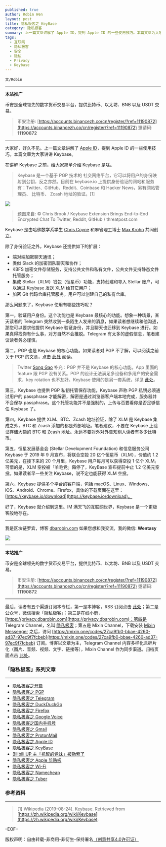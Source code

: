 ```yaml
---
published: true
author: Robin Wen
layout: post
title: 隐私极客之 KeyBase
category: 隐私极客
summary: 上一篇文章讲解了 Apple ID，提到 Apple ID 的一些使用技巧。本篇文章为大家讲讲 Keybase。Keybase 是一个基于 PGP 技术的 社交网络平台，它可以将用户的身份映射到公钥，反之亦然。目前在 keybase.io 上提供身份验证的网站和服务有：Twitter、GitHub、Reddit、Coinbase 和 Hacker News，另有网站管理员、 比特币、 Zcash 地址的验证。好了，Keybase 就介绍到这里。IM 满天飞的互联网世界，Keybase 是一个更极客般地存在。
tags:
  - 互联网
  - 隐私极客
  - 安全
  - 隐私
  - Privacy
  - Keybase
---
```


`文/Robin`

***

**本站推广**

币安是全球领先的数字货币交易平台，提供比特币、以太坊、BNB 以及 USDT 交易。

> 币安注册: [https://accounts.binancezh.co/cn/register/?ref=11190872](https://accounts.binancezh.co/cn/register/?ref=11190872)
> 邀请码: **11190872**

***

大家好，好久不见。上一篇文章讲解了 [Apple ID](https://dbarobin.com/2019/10/20/privacy-geek-appleid/)，提到 Apple ID 的一些使用技巧。本篇文章为大家讲讲 Keybase。

在讲解 Keybase 之前，给大家简单介绍 Keybase 是啥。

> Keybase 是一个基于 PGP 技术的 社交网络平台，它可以将用户的身份映射到公钥，反之亦然。目前在 keybase.io 上提供身份验证的网站和服务有：Twitter、GitHub、Reddit、Coinbase 和 Hacker News，另有网站管理员、 比特币、 Zcash 地址的验证。[1]

![](https://cdn.dbarobin.com/fheznwg.png)

> 题图来自: © Chris Brook / Keybase Extension Brings End-to-End Encrypted Chat To Twitter, Reddit, GitHub / threatpost.com

Keybase 是由哈佛数学系学生 [Chris Coyne](https://chriscoyne.com/) 和麻省理工博士 [Max Krohn](https://keybase.io/max) 共同创立。

除了身份验证之外，Keybase 还提供如下的扩展：

* 端对端加密聊天通讯；
* 类似 Slack 的加密团队聊天和协作；
* KBFS 加密文件存储服务，支持公共文件和私有文件，公共文件支持静态文件托管服务；
* 集成 Stellar（XLM）钱包（恒星币）功能，支持创建和导入 Stellar 账户，可以通过 Keybase 发送 XLM 给其它用户；
* 加密 Git 代码仓库托管服务，用户可以创建自己的私有仓库。

那么问题来了，Keybase 使用有哪些技巧呢？

第一，验证用户身份。这个功能也是 Keybase 最核心的功能。想象一种场景，某天读者的 Telegram 突然收到一条陌生人发来的消息，如果读者想继续和他沟通，那您可以要求他提供 Keybase 验证身份，并且聊天也迁移到 Keybase 进行。如果真得找你有什么事，对方自然不会推脱。Telegram 有太多的虚假信息，笔者建议读者务必谨慎。

第二，PGP 也是 Keybase 的核心功能。如果读者对 PGP 不了解，可以阅读之前关于 PGP 的文章，点击 [此处](https://dbarobin.com/2019/05/02/privacy-geek-pgp/) 阅读。

> Twitter [Song Gao](https://twitter.com/__songgao__) 补充：PGP 并不是 Keybase 的核心功能。App 里面的 feature 跟 PGP 没有关系。PGP 的设计无法满足多设备和多用户的安全需求，key rotation 也不友好。Keybase 使用的是另一套系统，详见 [此处](https://book.keybase.io/account)。

第三，Keybase 也提供 PGP 私钥托管保存功能，Keybase 声称 PGP 私钥必须通过用户的 passphrase 才能解密，解密是通过浏览器客户端本地完成，服务器并不会保存 passphrase。这个托管功能并不是强制的，上传与否要看你是否足够信任 Keybase 了。

第四，Keybase 提供 XLM、BTC、Zcash 地址验证，除了 XLM 是 Keybase 集成之外，BTC 和 Zcash 添加的都是外部地址。笔者建议，不要在 Keybase 上验证存储大额的 BTC 和 Zcash 地址。永远不要对外对外告知别人读者有多少比特币。

第五，恒星发展基金会 (Stellar Development Foundation) 和信息服务公司 Keybase 于 2019 年 9 月宣布，将联合空投 20 亿个恒星币（XLM），价值约 1.2 亿美元，在接下来的 20 个月里，Keybase 用户每月可以获得空投 1 亿个 XLM。可惜的是，XLM 空投被「羊毛党」薅停了，KeyBase 宣布提前中止 1.2 亿美元空投。如果读者早一些关注 Keybase，说不定也能获得 XLM 空投。

第六，Keybase 提供多个平台的客户端，包括 macOS、Linux、Windows、iOS、Android、Chrome、Firefox，具体的下载页面在这里：[https://keybase.io/download](https://keybase.io/download)。

好了，Keybase 就介绍到这里。IM 满天飞的互联网世界，Keybase 是一个更极客般地存在。

***

我是区块链罗宾，博客 [dbarobin.com](https://dbarobin.com/)
如果您想和我交流，我的微信: **Wentasy**

![](https://cdn.dbarobin.com/u4oonoo.png)

***

**本站推广**

币安是全球领先的数字货币交易平台，提供比特币、以太坊、BNB 以及 USDT 交易。

> 币安注册: [https://accounts.binancezh.co/cn/register/?ref=11190872](https://accounts.binancezh.co/cn/register/?ref=11190872)
> 邀请码: **11190872**

***

最后，读者有五个渠道订阅本专栏，第一是本博客，RSS 订阅点击 [此处](https://dbarobin.com/feed.xml)；第二是公众号，微信搜索「隐私极客」；第三是在线小册，[https://privacy.dbarobin.com](https://privacy.dbarobin.com)；第四是 Telegram Channel，名叫 [隐私极客](https://t.me/privacygeek)；第五是 Mixin Channel，下载安装 [Mixin Messenger](https://mixin.one/messenger) 之后，访问 [https://mixin.one/codes/27ca9fb0-bbae-4260-ad37-97ec9f7fcbeb](https://mixin.one/codes/27ca9fb0-bbae-4260-ad37-97ec9f7fcbeb) 订阅。博客以文章为主，Telegram Channel 内容多样化且碎片化（图片、音频、视频、文字、链接等），Mixin Channel 作为同步渠道。归档页面点击 [此处](https://dbarobin.com/privacy/)。

### 「隐私极客」系列文章
***

* [隐私极客之开篇](https://dbarobin.com/2019/04/14/privacy-geek-prologue/)
* [隐私极客之 PGP](https://dbarobin.com/2019/05/02/privacy-geek-pgp/)
* [隐私极客之 Telegram](https://dbarobin.com/2019/05/14/privacy-geek-telegram/)
* [隐私极客之 DuckDuckGo](https://dbarobin.com/2019/06/07/privacy-geek-duckduckgo/)
* [隐私极客之 Firefox](https://dbarobin.com/2019/07/21/privacy-geek-firefox/)
* [隐私极客之 Google Voice](https://dbarobin.com/2019/08/10/privacy-geek-google-voice/)
* [隐私极客之国内手机号](https://dbarobin.com/2019/08/18/privacy-geek-mobile/)
* [隐私极客之 Gmail](https://dbarobin.com/2019/10/01/privacy-geek-gmail/)
* [隐私极客之 ProtonMail](https://dbarobin.com/2019/10/13/privacy-geek-protonmail/)
* [隐私极客之 Apple ID](https://dbarobin.com/2019/10/20/privacy-geek-appleid/)
* [隐私极客之 KeyBase](https://dbarobin.com/2020/04/24/privacy-geek-keybase/)
* [Bilibili UP 主「机智的党妹」被勒索了](https://dbarobin.com/2020/05/12/bilibili-up-blackmail/)
* [隐私极客之 Apple 剪贴板](https://dbarobin.com/2020/07/10/apple-clipboard/)
* [隐私极客之 Wi-Fi](https://dbarobin.com/2020/07/15/wifi/)
* [隐私极客之 Namecheap](https://dbarobin.com/2020/07/23/namecheap/)
* [隐私极客之 Tuber](https://dbarobin.com/2020/10/10/tuber/)

### 参考资料
***

> [1] Wikipedia (2019-08-24). Keybase. Retrieved from [https://zh.wikipedia.org/wiki/Keybase](https://zh.wikipedia.org/wiki/Keybase).

–EOF–

版权声明：自由转载-非商用-非衍生-保持署名<a href="http://creativecommons.org/licenses/by-nc-nd/4.0/deed.zh" target="_blank">（创意共享4.0许可证）</a>